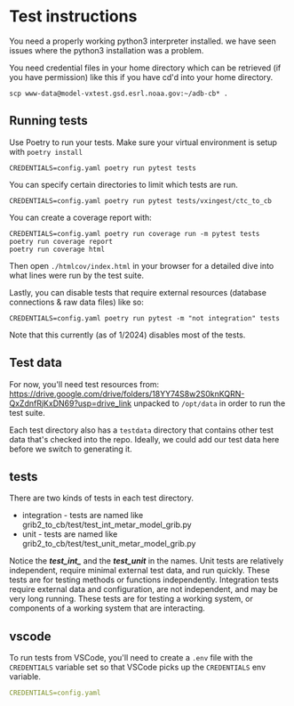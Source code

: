 # Test instructions

You need a properly working python3 interpreter installed. we have seen issues where the python3 installation was a problem.

You need credential files in your home directory which can be retrieved (if you have permission) like this if you have cd'd into your home directory.

```scp www-data@model-vxtest.gsd.esrl.noaa.gov:~/adb-cb* .```

## Running tests

Use Poetry to run your tests. Make sure your virtual environment is setup with `poetry install`

```shell
CREDENTIALS=config.yaml poetry run pytest tests
```

You can specify certain directories to limit which tests are run.

```shell
CREDENTIALS=config.yaml poetry run pytest tests/vxingest/ctc_to_cb
```

You can create a coverage report with:

```shell
CREDENTIALS=config.yaml poetry run coverage run -m pytest tests
poetry run coverage report
poetry run coverage html
```

Then open `./htmlcov/index.html` in your browser for a detailed dive into what lines were run by the test suite.

Lastly, you can disable tests that require external resources (database connections & raw data files) like so:

```shell
CREDENTIALS=config.yaml poetry run pytest -m "not integration" tests
```

Note that this currently (as of 1/2024) disables most of the tests.

## Test data

For now, you'll need test resources from: https://drive.google.com/drive/folders/18YY74S8w2S0knKQRN-QxZdnfRjKxDN69?usp=drive_link unpacked to `/opt/data` in order to run the test suite.

Each test directory also has a `testdata` directory that contains other test data that's checked into the repo. Ideally, we could add our test data here before we switch to generating it.

## tests

There are two kinds of tests in each test directory.

- integration - tests are named like grib2_to_cb/test/test_int_metar_model_grib.py
- unit - tests are named like grib2_to_cb/test/test_unit_metar_model_grib.py

Notice the ***test_int_*** and the ***test_unit*** in the names.
Unit tests are relatively independent, require minimal external test data, and run quickly. These tests are for testing methods or functions independently. Integration tests require external data and configuration, are not independent, and may be very long running. These tests are for testing a working system, or components of a working system that are interacting.

## vscode

To run tests from VSCode, you'll need to create a `.env` file with the `CREDENTIALS` variable set so that VSCode picks up the `CREDENTIALS` env variable.

```yaml
CREDENTIALS=config.yaml
```
